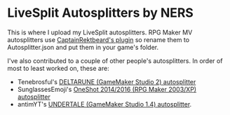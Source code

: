 # LiveSplit Autosplitters by NERS
This is where I upload my LiveSplit autosplitters.
RPG Maker MV autosplitters use [CaptainRektbeard's plugin](https://github.com/samjones246/rpgmmv-livesplit/blob/master/js/plugins/LiveSplit.js) so rename them to Autosplitter.json and put them in your game's folder.

I've also contributed to a couple of other people's autosplitters. In order of most to least worked on, these are:
- Tenebrosful's [DELTARUNE (GameMaker Studio 2) autosplitter](https://github.com/Tenebrosful/DELTARUNE-Livesplit.Autosplitter)
- SunglassesEmoji's [OneShot 2014/2016 (RPG Maker 2003/XP) autosplitter](https://github.com/cccarl/OneShot-ASL)
- antimYT's [UNDERTALE (GameMaker Studio 1.4) autosplitter](https://github.com/antim0118/Undertale-Autosplitter).